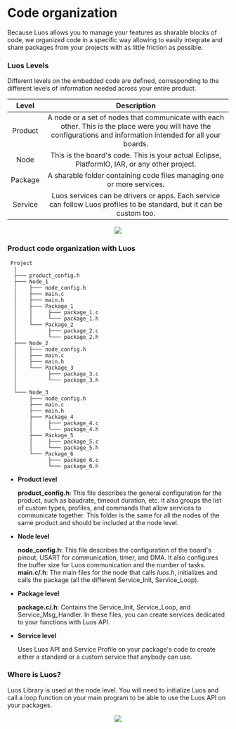 # Code organization

Because Luos allows you to manage your features as sharable blocks of code, we organized code in a specific way allowing to easily integrate and share packages from your projects with as little friction as possible.

### Luos Levels

Different levels on the embedded code are defined, corresponding to the different levels of information needed across your entire product.

| Level | Description |
| :---: | :---: |
| Product | A node or a set of nodes that communicate with each other. This is the place were you will have the configurations and information intended for all your boards. |
| Node | This is the board's code. This is your actual Eclipse, PlatformIO, IAR, or any other project. |
| Package | A sharable folder containing code files managing one or more services. |
| Service | Luos services can be drivers or apps. Each service can follow Luos profiles to be standard, but it can be custom too. |

<p align="center">
    <img src="/img/architecture.png" />
</p>

### Product code organization with Luos

```AsciiDoc
 Project
  │
  ├─── product_config.h
  ├─── Node_1
  │    ├─── node_config.h
  │    ├─── main.c
  │    ├─── main.h
  │    ├─── Package_1
  │    │     ├─── package_1.c
  │    │     └─── package_1.h
  │    └─── Package_2
  │          ├─── package_2.c
  │          └─── package_2.h
  ├─── Node_2
  │    ├─── node_config.h
  │    ├─── main.c
  │    ├─── main.h
  │    └─── Package_3
  │          ├─── package_3.c
  │          └─── package_3.h
  │
  └─── Node_3
       ├─── node_config.h
       ├─── main.c
       ├─── main.h
       ├─── Package_4
       │     ├─── package_4.c
       │     └─── package_4.h
       ├─── Package_5
       │     ├─── package_5.c
       │     └─── package_5.h
       └─── Package_6
             ├─── package_6.c
             └─── package_6.h

```

- **Product level**

    **product_config.h**: This file describes the general configuration for the product, such as baudrate, timeout duration, etc. It also groups the list of custom types, profiles, and commands that allow services to communicate together. This folder is the same for all the nodes of the same product and should be included at the node level.

- **Node level**

    **node_config.h**: This file describes the configuration of the board's pinout, USART for communication, timer, and DMA. It also configures the buffer size for Luos communication and the number of tasks.
    **main.c/.h**: The main files for the node that calls *luos.h*, initializes and calls the package (all the different Service_Init, Service_Loop).

- **Package level**

    **package.c/.h**: Contains the Service_Init, Service_Loop, and Service_Msg_Handler. In these files, you can create services dedicated to your functions with Luos API.

- **Service level**

    Uses Luos API and Service Profile on your package's code to create either a standard or a custom service that anybody can use.

### Where is Luos?

Luos Library is used at the node level. You will need to initialize Luos and call a loop function on your main program to be able to use the Luos API on your packages.

<p align="center">
    <img src="/img/luos_mcu_platform.png" />
</p>

